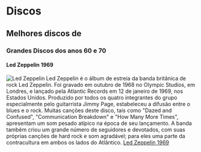 # Discos
## Melhores discos de 
### Grandes Discos dos anos 60 e 70 
#### Led Zeppelin 1969
![Led Zeppelin](https://upload.wikimedia.org/wikipedia/commons/thumb/c/c5/Zoso.svg/1920px-Zoso.svg.png)
Led Zeppelin é o álbum de estreia da banda britânica de rock Led Zeppelin. Foi gravado em outubro de 1968 no Olympic Studios, em Londres, e lançado pela Atlantic Records em 12 de janeiro de 1969, nos Estados Unidos. Produzido por todos os quatro integrantes do grupo especialmente pelo guitarrista Jimmy Page, estabeleceu a difusão entre o blues e o rock. Muitas canções deste disco, tais como "Dazed and Confused", "Communication Breakdown" e "How Many More Times", apresentam um som pesado atípico na época de seu lançamento. A banda também criou um grande número de seguidores e devotados, com suas próprias canções de hard rock e som agradável; para eles uma parte da contracultura em ambos os lados do Atlântico. 
[Led Zeppelin 1969](https://www.youtube.com/watch?v=7T4LnsuB9Ms)

